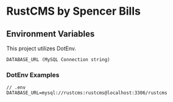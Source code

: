 # RustCMS by Spencer Bills

## Environment Variables
This project utilizes DotEnv.

```
DATABASE_URL (MySQL Connection string)
```

### DotEnv Examples

```
// .env
DATABASE_URL=mysql://rustcms:rustcms@localhost:3306/rustcms
```